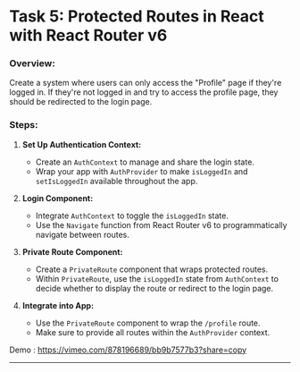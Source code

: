 # Task 5:  Protected Routes in React with React Router v6

### Overview:
Create a system where users can only access the "Profile" page if they're logged in. If they're not logged in and try to access the profile page, they should be redirected to the login page.

### Steps:

1. **Set Up Authentication Context:**
   - Create an `AuthContext` to manage and share the login state.
   - Wrap your app with `AuthProvider` to make `isLoggedIn` and `setIsLoggedIn` available throughout the app.

2. **Login Component:**
   - Integrate `AuthContext` to toggle the `isLoggedIn` state.
   - Use the `Navigate` function from React Router v6 to programmatically navigate between routes.

3. **Private Route Component:**
   - Create a `PrivateRoute` component that wraps protected routes.
   - Within `PrivateRoute`, use the `isLoggedIn` state from `AuthContext` to decide whether to display the route or redirect to the login page.

4. **Integrate into App:**
   - Use the `PrivateRoute` component to wrap the `/profile` route.
   - Make sure to provide all routes within the `AuthProvider` context.

Demo : https://vimeo.com/878196689/bb9b7577b3?share=copy

---
